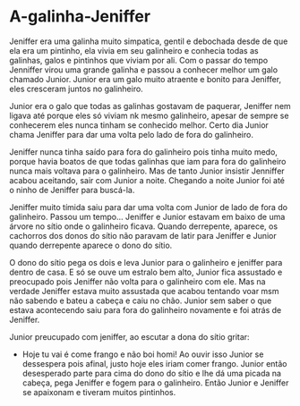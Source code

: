 # A-galinha-Jeniffer
Jeniffer era uma galinha muito simpatica, gentil e debochada desde de que ela era um pintinho, ela vivia em seu galinheiro e conhecia todas as galinhas, galos e pintinhos que viviam por ali. Com o passar do tempo Jenniffer virou uma grande galinha e passou a conhecer melhor um galo chamado Junior. Junior era um galo muito atraente e bonito para Jeniffer, eles cresceram juntos no galinheiro. 

Junior era o galo que todas as galinhas gostavam de paquerar, Jeniffer nem ligava até porque eles só viviam nk mesmo galinheiro, apesar de sempre se conhecerem eles nunca tinham se conhecido melhor. Certo dia Junior chama Jeniffer para dar uma volta pelo lado de fora do galinheiro.

Jeniffer nunca tinha saído para fora do galinheiro pois tinha muito medo, porque havia boatos de que todas galinhas que iam para fora do galinheiro nunca mais voltava para o galinheiro. Mas de tanto Junior insistir Jenniffer acabou aceitando, sair com Junior a noite. Chegando a noite Junior foi até o ninho de Jeniffer para buscá-la.

Jeniffer muito tímida saiu para dar uma volta com Junior de lado de fora do galinheiro. Passou um tempo... Jeniffer e Junior estavam em baixo de uma árvore no sítio onde o galinheiro ficava. Quando derrepente, aparece, os cachorros dos donos do sítio não paravam de latir para Jeniffer e Junior quando derrepente aparece o dono do sítio.

O dono do sítio pega os dois e leva Junior para o galinheiro e jeniffer para dentro de casa. E  só se ouve um estralo bem alto, Junior fica assustado e preocupado pois Jeniffer não volta para o galinheiro com ele. Mas na verdade Jeniffer estava muito assustada que acabou tentando voar msm não sabendo e bateu a cabeça e caiu no chão. Junior sem saber o que estava acontecendo saiu para fora do galinheiro novamente e foi atrás de Jeniffer.

Junior preucupado com jeniffer, ao escutar a dona do sítio gritar:
- Hoje tu vai é come frango e não boi homi!
Ao ouvir isso Junior se dessespera pois afinal, justo hoje eles iriam comer frango. Junior então desesperado parte para cima do dono do sítio e lhe dá uma picada na cabeça, pega Jeniffer e fogem para o galinheiro. Então Junior e Jeniffer se apaixonam e tiveram muitos pintinhos.
